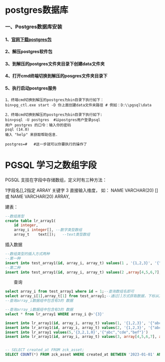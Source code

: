 # postgres数据库
### 一、Postgres数据库安装
#### 1、[官网下载postgres包](https://www.postgresql.org/docs/release/)
#### 2、解压postgres软件包
#### 3、到解压的postgres文件夹目录下创建data文件夹
#### 4、打开cmd终端切换到解压的posgres文件夹目录下
#### 5、执行启动postgres服务
```
1、终端cmd切换到解压的postgres为bin目录下执行如下：
bin>pg_ctl.exe start -D 你上面创建data文件夹路径 # 例如：D:\\pgsql\data

2、终端cmd切换到解压的postgres为bin目录下执行如下:
bin>psql -U postgres  #以postgres用户登录psql
用户 postgres 的口令：输入你的密码
psql (14.0)
输入 "help" 来获取帮助信息.

postgres=#   #这一步就可以你要执行的操作了
```


# PGSQL 学习之数组字段

PGSQL 支技在字段中存储数组，定义时有三种方法：

1字段名[],2指定 ARRAY 关键字 3 直接输入维度， 如： NAME VARCHAR(20) [] 或 NAME VARCHAR(20) ARRAY,

建表：

```sql
--数组类型
create table lr_array1(
    id integer,
    array_i integer[], --数字类型数组
    array_t    text[]);   --text类型数组
```

插入数据

```sql
--数组类型的插入方式两种
--第一种 
insert into test_array1(id, array_i, array_t) values(1 , '{1,2,3}', '{"abc","def"}');    
--第二种
insert into test_array1(id, array_i, array_t) values(2 ,array[4,5,6,7],array['h','d','s']);
```

　　查询

```sql
select array_i from test_array1 where id = 1;--查询数组名即可    
select array_i[1],array_t[1] from test_array1;--通过[]方式获取数据，下标从1开始
--查询array_i数据组中包含有3的 数据
```

```sql
--查询array_i数据组中包含有3的 数据
select * from lr_array1 WHERE array_i @>'{3}'

insert into lr_array1(id, array_i, array_t) values(1, '{1,2,3}', '{"abc","def"}');   
insert into lr_array1(id, array_i, array_t) values(2, '{1,2,3}', '{"abc","def"}');   
insert into lr_array1 values(5,'{3,2,1,0}','{"abc","cde","bef"}')
insert into lr_array1(id, array_i, array_t) values(3, array[4,5,6,7], array['h','d','s']);


-- SELECT created_at FROM zck_asset;
SELECT COUNT(*) FROM zck_asset WHERE created_at BETWEEN '2023-01-01' AND '2023-12-31';
```


